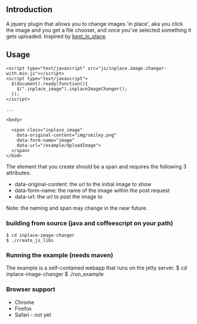 ## Introduction
A jquery plugin that allows you to change images 'in place', aka you click the image and you get a file chooser, and once you've selected something it gets uploaded.
Inspired by [best_in_place](https://github.com/bernat/best_in_place).

## Usage

    <script type="text/javascript" src="js/inplace.image.changer-with.min.js"></script>
    <script type="text/javascript">
      $(document).ready(function(){
        $(".inplace_image").inplaceImageChanger();
      });
    </script>

    ...
    
    <body>
      
      <span class="inplace_image"
        data-original-content="img/smiley.png"
        data-form-name="image"
        data-url="/example/UploadImage">
      </span>
    </bod>
    
The element that you create should be a span and requires the following 3 attributes:

* data-original-content: the url to the initial image to show
* data-form-name: the name of the image within the post request
* data-url: the url to post the image to

Note: the naming and span may change in the near future.

### building from source (java and coffeescript on your path)
    $ cd inplace-image-changer
    $ ./create_js_libs


### Running the example (needs maven)
The example is a self-contained webapp that runs on the jetty server.
    $ cd inplace-image-changer
    $ ./run_example
    
### Browser support

* Chrome
* Firefox
* Safari - not yet
    
